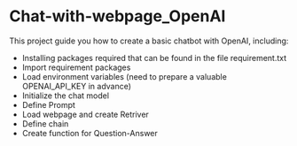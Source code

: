 # Chat-with-webpage_OpenAI
This project guide you how to create a basic chatbot with OpenAI, including:
- Installing packages required that can be found in the file requirement.txt
- Import requirement packages
- Load environment variables (need to prepare a valuable OPENAI_API_KEY in advance)
- Initialize the chat model
- Define Prompt
- Load webpage and create Retriver
- Define chain
- Create function for Question-Answer
  

